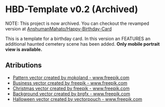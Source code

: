 # HBD-Template v0.2 (Archived)

NOTE: This project is now archived. You can checkout the revamped version at [AnshumanMahato/Happy-Birthday-Card](https://github.com/AnshumanMahato/Happy-Birthday-Card.git)

This is a template for a birthday card. In this version an FEATURES an additional haunted cemetery scene has been added. **Only mobile portrait view is available.**
</br>

## Atributions

- <a href='https://www.freepik.com/vectors/pattern'>Pattern vector created by mokoland - www.freepik.com</a>
- <a href='https://www.freepik.com/vectors/business'>Business vector created by freepik - www.freepik.com</a>
- <a href='https://www.freepik.com/vectors/christmas'>Christmas vector created by freepik - www.freepik.com</a>
- <a href='https://www.freepik.com/vectors/background'>Background vector created by brgfx - www.freepik.com</a>
- <a href='https://www.freepik.com/vectors/halloween'>Halloween vector created by vectorpouch - www.freepik.com</a>
